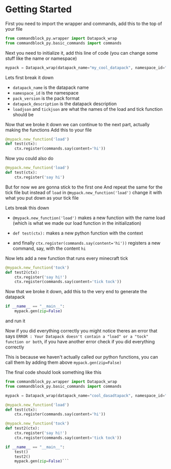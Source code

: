 # Getting Started

First you need to import the wrapper and commands, add this to the top of your file
```py
from commandblock_py.wrapper import Datapack_wrap
from commandblock_py.basic_commands import commands
```

Next you need to initialize it, add this line of code (you can change some stuff like the name or namespace)

```py
mypack = Datapack_wrap(datapack_name="my_cool_datapack", namespace_id="dp", pack_version=7, datapack_description="My brand new datapack", loadjson="load", tickjson="tock")
```
Lets first break it down
- `datapack_name` is the datapack name
- `namespace_id` is the namespace
- `pack_version` is the pack format
- `datapack_description` is the datapack description
- `loadjson` and `tickjson` are what the names of the load and tick function should be

Now that we broke it down we can continue to the next part, actually making the functions
Add this to your file
```py
@mypack.new_function('load')
def test(ctx):
    ctx.register(commands.say(content='hi'))
```
Now you could also do
```py
@mypack.new_function('load')
def test(ctx):
    ctx.register('say hi')
```
But for now we are gonna stick to the first one
And repeat the same for the tick file but instead of `load` in `@mypack.new_function('load')` change it with what you put down as your tick file

Lets break this down
- `@mypack.new_function('load')` makes a new function with the name load (which is what we made our load function in the initialization)

- `def test(ctx):` makes a new python function with the context

- and finally `ctx.register(commands.say(content='hi'))` registers a new command, say, with the content `hi`

Now lets add a new function that runs every minecraft tick
```py
@mypack.new_function('tock')
def test2(ctx):
    ctx.register('say hi!')
    ctx.register(commands.say(content='tick tock'))
```

Now that we broke it down, add this to the very end to generate the datapack
```py
if __name__ == "__main__":
    mypack.gen(zip=False)
```
and run it

Now if you did everything correctly you might notice theres an error that says `ERROR : Your Datapack doesn't contain a "load" or a "tock" function or both`, if you have another error check if you did everything correctly

This is because we haven't actually called our python functions, you can call them by adding them above `mypack.gen(zip=False)`

The final code should look something like this
```py
from commandblock_py.wrapper import Datapack_wrap
from commandblock_py.basic_commands import commands

mypack = Datapack_wrap(datapack_name="cool_dasadtapack", namespace_id="asadsdsdbc", pack_version=7, datapack_description="My brand new datapack", loadjson="load", tickjson="tock")

@mypack.new_function('load')
def test(ctx):
    ctx.register(commands.say(content='hi'))

@mypack.new_function('tock')
def test2(ctx):
    ctx.register('say hi!')
    ctx.register(commands.say(content='tick tock'))

if __name__ == "__main__":
    test()
    test2()
    mypack.gen(zip=False)```
